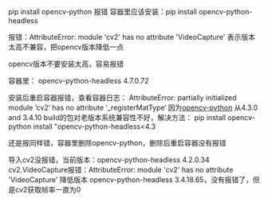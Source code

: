 pip install opencv-python 报错
容器里应该安装：pip install opencv-python-headless 

报错：AttributeError: module 'cv2' has no attribute 'VideoCapture'
表示版本太高不兼容，把opencv版本降低一点

opencv版本不要安装太高，容易报错


容器里：
opencv-python-headless       4.7.0.72

安装后重启容器报错，查看容器日志：
AttributeError: partially initialized module ‘cv2‘ has no attribute ‘_registerMatType‘
因为[opencv-python](https://so.csdn.net/so/search?q=opencv-python&spm=1001.2101.3001.7020) 从4.3.0 and 3.4.10 build的包对老版本系统兼容性不好，解决方法：
pip install opencv-python install "opencv-python-headless<4.3

还是报同样错，容器里删除opencv-python，删除后重启容器没有报错

导入cv2没报错，当前版本：opencv-python-headless      4.2.0.34
cv2.VideoCapture报错：AttributeError: module 'cv2' has no attribute 'VideoCapture'
降低版本 opencv-python-headless       3.4.18.65，没有报错了，但是cv2获取帧率一直为0

